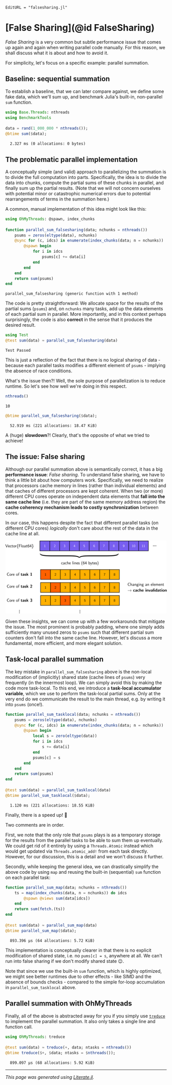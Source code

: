 ```@meta
EditURL = "falsesharing.jl"
```

# [False Sharing](@id FalseSharing)

*False Sharing* is a very common but subtle performance issue that comes up again and
again when writing parallel code manually. For this reason, we shall discuss what it is
about and how to avoid it.

For simplicity, let's focus on a specific example: parallel summation.

## Baseline: sequential summation

To establish a baseline, that we can later compare against, we define some fake data,
which we'll sum up, and benchmark Julia's built-in, non-parallel `sum` function.

````julia
using Base.Threads: nthreads
using BenchmarkTools

data = rand(1_000_000 * nthreads());
@btime sum($data);
````

````
  2.327 ms (0 allocations: 0 bytes)

````

## The problematic parallel implementation

A conceptually simple (and valid) approach to parallelizing the summation is to divide
the full computation into parts. Specifically, the idea is to divide the data into chunks,
compute the partial sums of these chunks in parallel, and finally sum up the partial
results. (Note that we will not concern ourselves with potential minor or
catastrophic numerical errors due to potential rearrangements of terms in the summation here.)

A common, manual implementation of this idea might look like this:

````julia
using OhMyThreads: @spawn, index_chunks

function parallel_sum_falsesharing(data; nchunks = nthreads())
    psums = zeros(eltype(data), nchunks)
    @sync for (c, idcs) in enumerate(index_chunks(data; n = nchunks))
        @spawn begin
            for i in idcs
                psums[c] += data[i]
            end
        end
    end
    return sum(psums)
end
````

````
parallel_sum_falsesharing (generic function with 1 method)
````

The code is pretty straightforward: We allocate space for the results of the partial sums
(`psums`) and, on `nchunks` many tasks, add up the data elements of each partial sum in
parallel. More importantly, and in this context perhaps surprisingly, the code is also
**correct** in the sense that it produces the desired result.

````julia
using Test
@test sum(data) ≈ parallel_sum_falsesharing(data)
````

````
Test Passed
````

This is just a reflection of the fact that there is no logical sharing of data - because
each parallel tasks modifies a different element of `psums` - implying the absence of
race conditions.

What's the issue then?! Well, the sole purpose of parallelization is to reduce runtime.
So let's see how well we're doing in this respect.

````julia
nthreads()
````

````
10
````

````julia
@btime parallel_sum_falsesharing($data);
````

````
  52.919 ms (221 allocations: 18.47 KiB)

````

A (huge) **slowdown**?! Clearly, that's the opposite of what we tried to achieve!

## The issue: False sharing

Although our parallel summation above is semantically correct, it has a
big **performance issue**: *False sharing*. To understand false sharing, we have to think
a little bit about how computers work. Specifically, we need to realize that processors
cache memory in lines (rather than individual elements) and that caches of different processors
are kept coherent.
When two (or more) different CPU cores operate on independent data elements that **fall
into the same cache line** (i.e. they are part of the same memory address region)
the **cache coherency mechanism leads to costly synchronization** between cores.

In our case, this happens despite the fact that different parallel tasks
(on different CPU cores) *logically* don't care about the rest of the data in the cache line
at all.

![](false_sharing.svg)

Given these insights, we can come up with a few workarounds that mitigate the issue.
The most prominent is probably padding, where one simply adds sufficiently many unused
zeros to `psums` such that different partial sum counters don't fall into the same cache
line. However, let's discuss a more fundamental, more efficient, and more elegant solution.

## Task-local parallel summation

The key mistake in `parallel_sum_falsesharing` above is the non-local modification of
(implicitly) shared state (cache lines of `psums`) very frequently (in the innermost loop).
We can simply avoid this by making the code more task-local. To this end, we introduce a
**task-local accumulator variable**, which we use to perform the task-local partial sums.
Only at the very end do we communicate the result to the main thread, e.g. by writing it
into `psums` (once!).

````julia
function parallel_sum_tasklocal(data; nchunks = nthreads())
    psums = zeros(eltype(data), nchunks)
    @sync for (c, idcs) in enumerate(index_chunks(data; n = nchunks))
        @spawn begin
            local s = zero(eltype(data))
            for i in idcs
                s += data[i]
            end
            psums[c] = s
        end
    end
    return sum(psums)
end

@test sum(data) ≈ parallel_sum_tasklocal(data)
@btime parallel_sum_tasklocal($data);
````

````
  1.120 ms (221 allocations: 18.55 KiB)

````

Finally, there is a speed up! 🎉

Two comments are in order.

First, we note that the only role that `psums` plays is
as a temporary storage for the results from the parallel tasks to be able to sum them
up eventually. We could get rid of it entirely by using a `Threads.Atomic` instead which
would get updated via `Threads.atomic_add!` from each task directly. However,
for our discussion, this is a detail and we won't discuss it further.

Secondly, while keeping the general idea, we can drastically simplify the above code by
using `map` and reusing the built-in (sequential) `sum` function on each parallel task:

````julia
function parallel_sum_map(data; nchunks = nthreads())
    ts = map(index_chunks(data, n = nchunks)) do idcs
        @spawn @views sum(data[idcs])
    end
    return sum(fetch.(ts))
end

@test sum(data) ≈ parallel_sum_map(data)
@btime parallel_sum_map($data);
````

````
  893.396 μs (64 allocations: 5.72 KiB)

````

This implementation is conceptually
clearer in that there is no explicit modification of shared state, i.e. no `pums[c] = s`,
anywhere at all. We can't run into false sharing if we don't modify shared state 😉.

Note that since we use the built-in `sum` function, which is highly optimized, we might see
better runtimes due to other effects - like SIMD and the absence of bounds checks - compared
to the simple for-loop accumulation in `parallel_sum_tasklocal` above.

## Parallel summation with OhMyThreads

Finally, all of the above is abstracted away for you if you simply use [`treduce`](@ref)
to implement the parallel summation. It also only takes a single line and function call.

````julia
using OhMyThreads: treduce

@test sum(data) ≈ treduce(+, data; ntasks = nthreads())
@btime treduce($+, $data; ntasks = $nthreads());
````

````
  899.097 μs (68 allocations: 5.92 KiB)

````

---

*This page was generated using [Literate.jl](https://github.com/fredrikekre/Literate.jl).*

